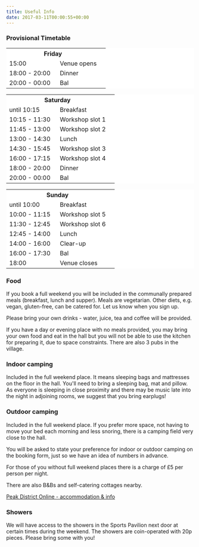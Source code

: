 ```yaml
---
title: Useful Info
date: 2017-03-11T00:00:55+00:00
---
```



### Provisional Timetable
<div class="row">

<div class="col-md-4">
<table class="table table-condensed" style="background-color:#fff">
<tr><th colspan="2">Friday<th></tr>
<tr><td style="width:120px">15:00</td><td>Venue opens</td></tr>
<tr><td>18:00 - 20:00</td><td>Dinner</td></tr>
<tr><td>20:00 - 00:00</td><td>Bal</td></tr>
</table>
</div>
<div class="col-md-4">
<table class="table table-condensed" style="background-color:#fff">
<tr><th colspan="2">Saturday<th></tr>
<tr><td style="width:120px">until 10:15</td><td>Breakfast</td></tr>
<tr><td>10:15 - 11:30</td><td>Workshop slot 1</td></tr>
<tr><td>11:45 - 13:00</td><td>Workshop slot 2</td></tr>
<tr><td>13:00 - 14:30</td><td>Lunch</td></tr>
<tr><td>14:30 - 15:45</td><td>Workshop slot 3</td></tr>
<tr><td>16:00 - 17:15</td><td>Workshop slot 4</td></tr>
<tr><td>18:00 - 20:00</td><td>Dinner</td></tr>
<tr><td>20:00 - 00:00</td><td>Bal</td></tr>
</table>
</div>
<div class="col-md-4">
<table class="table table-condensed" style="background-color:#fff">
<tr><th colspan="2">Sunday<th></tr>
<tr><td style="width:120px">until 10:00</td><td>Breakfast</td></tr>
<tr><td>10:00 - 11:15</td><td>Workshop slot 5</td></tr>
<tr><td>11:30 - 12:45</td><td>Workshop slot 6</td></tr>
<tr><td>12:45 - 14:00</td><td>Lunch</td></tr>
<tr><td>14:00 - 16:00</td><td>Clear-up</td></tr>
<tr><td>16:00 - 17:30</td><td>Bal</td></tr>
<tr><td>18:00</td><td>Venue closes</td></tr>
</table>
</div>


</div>

### Food

If you book a full weekend you will be included in the communally prepared meals (breakfast, lunch and supper). Meals are vegetarian. Other diets, e.g. vegan, gluten-free, can be catered for. Let us know when you sign up.

Please bring your own drinks - water, juice, tea and coffee will be provided.

If you have a day or evening place with no meals provided, you may bring your own food and eat in the hall but you will not be able to use the kitchen for preparing it, due to space constraints. There are also 3 pubs in the village.

### Indoor camping

Included in the full weekend place. It means sleeping bags and mattresses on the floor in the hall. You'll need to bring a sleeping bag, mat and pillow. As everyone is sleeping in close proximity and there may be music late into the night in adjoining rooms, we suggest that you bring earplugs!

### Outdoor camping

Included in the full weekend place. If you prefer more space, not having to move your bed each morning and less snoring, there is a camping field very close to the hall.

You will be asked to state your preference for indoor or outdoor camping on the booking form, just so we have an idea of numbers in advance.

For those of you without full weekend places there is a charge of £5 per person per night.

There are also B&amp;Bs and self-catering cottages nearby.


[Peak District Online - accommodation &amp; info](http://www.peakdistrictonline.co.uk/ashover-c2537.html)

### Showers

We will have access to the showers in the Sports Pavilion next door at certain times during the weekend. The showers are coin-operated with 20p pieces. Please bring some with you!
